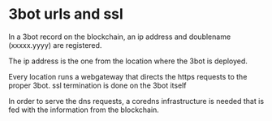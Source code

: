 # 3bot urls and ssl

In a 3bot record on the blockchain, an ip address and doublename (xxxxx.yyyy) are registered.

The ip address is the one from the location where the 3bot is deployed. 

Every location runs a webgateway that directs the https requests to the proper 3bot. ssl termination is done on the 3bot itself

In order to serve the dns requests, a coredns infrastructure is needed that is fed with the information from the blockchain.